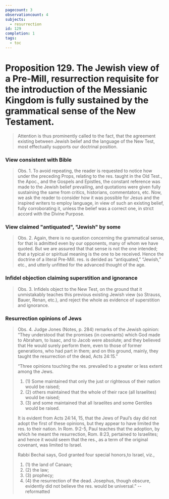 ```yaml
---
pagecount: 3
observationcount: 4
subjects:
  - resurrection
id: 129
completion: 1
tags:
  - toc
---
```

# Proposition 129. The Jewish view of a Pre-Mill, resurrection requisite for the introduction of the Messianic Kingdom is fully sustained by the grammatical sense of the New Testament.

>Attention is thus prominently called to the fact, that the agreement existing between Jewish belief and the language of the New Test, most effectually supports our doctrinal position.
### View consistent with Bible
>Obs. 1. To avoid repeating, the reader is requested to notice how under the preceding Props, relating to the res. taught in the Old Test., the Apoc., and the Gospels and Epistles, the constant reference was made to the Jewish belief prevailing, and quotations were given fully sustaining the same from critics, historians, commentators, etc. Now, we ask the reader to consider how it was possible for Jesus and the inspired writers to employ language, in view of such an existing belief, fully corroborating it, unless the belief was a correct one, in strict accord with the Divine Purpose.
### View claimed "antiquated", "Jewish" by some
>Obs. 2. Again, there is no question concerning the grammatical sense, for that is admitted even by our opponents, many of whom we have quoted. But we are assured that that sense is not the one intended; that a typical or spiritual meaning is the one to be received. Hence the doctrine of a literal Pre-Mill. res. is derided as “antiquated,” “Jewish,” etc., and utterly unfitted for the advanced thought of the age.
### Infidel objection claiming superstition and ignorance
>Obs. 3. Infidels object to the New Test, on the ground that it unmistakably teaches this previous existing Jewish view (so Strauss, Bauer, Renan, etc.), and reject the whole as evidence of superstition and ignorance.
### Resurrection opinions of Jews
>Obs. 4. Judge Jones (Notes, p. 284) remarks of the Jewish opinion: “They understood that the promises (in covenants) which God made to Abraham, to Isaac, and to Jacob were absolute; and they believed that He would surely perform them, even to those of former generations, who had part in them; and on this ground, mainly, they taught the resurrection of the dead, Acts 24:15.” 
>
>“Three opinions touching the res. prevailed to a greater or less extent among the Jews. 
>1. (1) Some maintained that only the just or righteous of their nation would be raised; 
>2. (2) others maintained that the whole of their race (all Israelites) would be raised; 
>3. (3) and some maintained that all Israelites and some Gentiles would be raised. 
>
>It is evident from Acts 24:14, 15, that the Jews of Paul’s day did not adopt the first of these opinions, but they appear to have limited the res. to their nation. In Rom. 9:2-5, Paul teaches that the adoption, by which he meant the resurrection, Rom. 8:23, pertained to Israelites; and hence it would seem that the res., as a term of the original covenant, was limited to Israel. 
>
>Rabbi Bechai says, God granted four special honors,to Israel, viz., 
>1. (1) the land of Canaan; 
>2. (2) the law; 
>3. (3) prophecy; 
>4. (4) the resurrection of the dead. Josephus, though obscure, evidently did not believe the res. would be universal.”
>--reformatted
